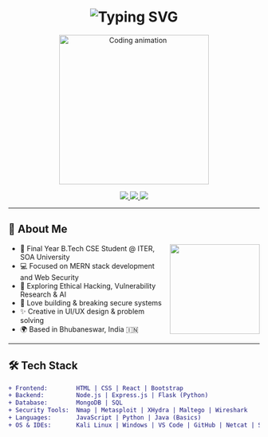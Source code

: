 <!-- Typing Header Animation -->
<h1 align="center">
  <img src="https://readme-typing-svg.demolab.com?font=Fira+Code&duration=3500&pause=1000&center=true&vCenter=true&multiline=true&width=600&height=100&lines=Hi+%F0%9F%91%8B%2C+I'm+Jyotiprakash+Panda!;Cybersecurity+Student+%7C+MERN+Stack+Developer;Love+to+Build+%2C+Break+%26+Secure+Web+Apps!" alt="Typing SVG">
</h1>

<p align="center">
  <img src="https://media.giphy.com/media/qgQUggAC3Pfv687qPC/giphy.gif" width="300" alt="Coding animation"/>
</p>

<p align="center">
  <a href="https://linkedin.com/in/jyotiprakash-panda-22620a278">
    <img src="https://img.shields.io/badge/LinkedIn-blue?style=for-the-badge&logo=linkedin&logoColor=white"/>
  </a>
  <a href="https://github.com/iamjyotiprakash2002">
    <img src="https://img.shields.io/badge/GitHub-000?style=for-the-badge&logo=github&logoColor=white"/>
  </a>
  <img src="https://komarev.com/ghpvc/?username=iamjyotiprakash2002&label=Profile+Visitors&style=for-the-badge&color=0e75b6"/>
</p>

---

## 🧠 About Me
<img align="right" src="https://media.giphy.com/media/du3J3cXyzhj75IOgvA/giphy.gif" width="180"/>

- 🔐 Final Year B.Tech CSE Student @ ITER, SOA University  
- 💻 Focused on MERN stack development and Web Security  
- 📖 Exploring Ethical Hacking, Vulnerability Research & AI  
- 🧠 Love building & breaking secure systems  
- ✨ Creative in UI/UX design & problem solving  
- 🌍 Based in Bhubaneswar, India 🇮🇳  

---

## 🛠️ Tech Stack

```diff
+ Frontend:        HTML | CSS | React | Bootstrap
+ Backend:         Node.js | Express.js | Flask (Python)
+ Database:        MongoDB | SQL
+ Security Tools:  Nmap | Metasploit | XHydra | Maltego | Wireshark
+ Languages:       JavaScript | Python | Java (Basics)
+ OS & IDEs:       Kali Linux | Windows | VS Code | GitHub | Netcat | SET
